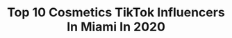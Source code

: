 ---
title: Top 10 Cosmetics TikTok Influencers In Miami In 2020
description: >-
  Find top cosmetics TikTok influencers in Miami in 2020. Most popular hashtags: #duet #fyp #school #family.
platform: TikTok
profiles:
  - username: "snaps4real"
    fullname: >-
      Snaps
    location: "United States"
    followers: 36470
    engagement: 2420
    commentsToLikes: 0.085679
    id: ck9789nbt76030j78i96ce19y
    verified: false
    hashtags: "#werkitfromhome, #happyeaster, #losingmymind, #levelup"
  - username: "lipfix_cosmetics"
    fullname: >-
      ✨Lipgloss Business✨
    location: "United States"
    followers: 127151
    engagement: 2250
    commentsToLikes: 0.031364
    id: ck9pm9m3k88ze0j784ceyaswn
    verified: false
    hashtags: "#gloss, #lipoil, #partone, #coronavirus"
  - username: "luhvlace"
    fullname: >-
      P A T R I C K
    location: "United States"
    followers: 236028
    engagement: 2089
    commentsToLikes: 0.037701
    id: ck8hqy2dp6cdg0j78pjzb4x7i
    verified: false
    hashtags: "#pov, #fyp, #duet"
  - username: "lucianodblanco"
    fullname: >-
      lucianodblanco
    location: "United States"
    followers: 15695
    engagement: 2298
    commentsToLikes: 0.053909
    id: ckan36rvq3pp90i78duwr6jm6
    verified: false
    hashtags: "#almondwalk, #duetwithme, #learnfromme, #foryourpage"
  - username: "d.deaguiarrr"
    fullname: >-
      dan
    location: "United States"
    followers: 504664
    engagement: 2092
    commentsToLikes: 0.023603
    id: ck8vw2v9cn8qk0j781l0mrir5
    verified: false
    hashtags: "#fyp, #duet, #makebakeshake, #scoobdance"
  - username: "andreshurtador"
    fullname: >-
      andres:)
    location: "United States"
    followers: 301806
    engagement: 2602
    commentsToLikes: 0.019950
    id: ck8zb6rn44bar0j78aiay0r6n
    verified: false
    hashtags: ""
  - username: "juliezats"
    fullname: >-
      Julie Zats
    location: "United States"
    followers: 1203948
    engagement: 1958
    commentsToLikes: 0.021202
    id: ck8kexl32bguy0j78zqx1ii3u
    verified: true
    hashtags: "#barbiegirl, #playdate, #recathome, #hooper"
  - username: "ajgonz417"
    fullname: >-
      Aj González
    location: "United States"
    followers: 178791
    engagement: 3121
    commentsToLikes: 0.022608
    id: ck910epuxhdwu0j7821yusyes
    verified: false
    hashtags: "#familytime, #monstersinc, #latinoboy, #cult"
  - username: "mr.marchi"
    fullname: >-
      Tyler Marchante ✪
    location: "United States"
    followers: 20364
    engagement: 1607
    commentsToLikes: 0.056390
    id: ck9acypzsuuo50j78q6xqgk3k
    verified: false
    hashtags: "#itsaremix, #minkfam, #trend, #auxcord"
  - username: "imjusttito"
    fullname: >-
      TitoTheFirst
    location: "United States"
    followers: 544549
    engagement: 1803
    commentsToLikes: 0.040543
    id: ck8p0ua2rifjn0j78qzzaf1rd
    verified: true
    hashtags: "#selfmademua, #got2bhome, #quarantineroutine, #analytics"
---